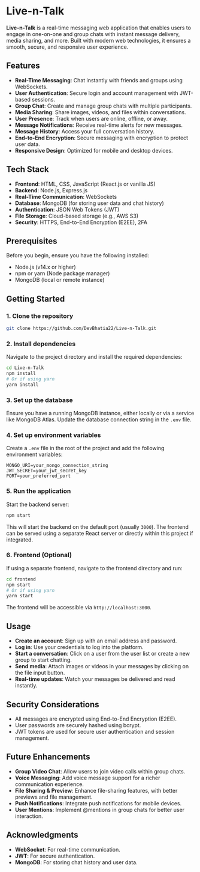 # Live-n-Talk

**Live-n-Talk** is a real-time messaging web application that enables users to engage in one-on-one and group chats with instant message delivery, media sharing, and more. Built with modern web technologies, it ensures a smooth, secure, and responsive user experience.

## Features

- **Real-Time Messaging**: Chat instantly with friends and groups using WebSockets.
- **User Authentication**: Secure login and account management with JWT-based sessions.
- **Group Chat**: Create and manage group chats with multiple participants.
- **Media Sharing**: Share images, videos, and files within conversations.
- **User Presence**: Track when users are online, offline, or away.
- **Message Notifications**: Receive real-time alerts for new messages.
- **Message History**: Access your full conversation history.
- **End-to-End Encryption**: Secure messaging with encryption to protect user data.
- **Responsive Design**: Optimized for mobile and desktop devices.

## Tech Stack

- **Frontend**: HTML, CSS, JavaScript (React.js or vanilla JS)
- **Backend**: Node.js, Express.js
- **Real-Time Communication**: WebSockets
- **Database**: MongoDB (for storing user data and chat history)
- **Authentication**: JSON Web Tokens (JWT)
- **File Storage**: Cloud-based storage (e.g., AWS S3)
- **Security**: HTTPS, End-to-End Encryption (E2EE), 2FA

## Prerequisites

Before you begin, ensure you have the following installed:

- Node.js (v14.x or higher)
- npm or yarn (Node package manager)
- MongoDB (local or remote instance)

## Getting Started

### 1. Clone the repository

```bash
git clone https://github.com/DevBhatia22/Live-n-Talk.git
```

### 2. Install dependencies

Navigate to the project directory and install the required dependencies:

```bash
cd Live-n-Talk
npm install
# Or if using yarn
yarn install
```

### 3. Set up the database

Ensure you have a running MongoDB instance, either locally or via a service like MongoDB Atlas. Update the database connection string in the `.env` file.

### 4. Set up environment variables

Create a `.env` file in the root of the project and add the following environment variables:

```
MONGO_URI=your_mongo_connection_string
JWT_SECRET=your_jwt_secret_key
PORT=your_preferred_port
```

### 5. Run the application

Start the backend server:

```bash
npm start
```

This will start the backend on the default port (usually `3000`). The frontend can be served using a separate React server or directly within this project if integrated.

### 6. Frontend (Optional)

If using a separate frontend, navigate to the frontend directory and run:

```bash
cd frontend
npm start
# Or if using yarn
yarn start
```

The frontend will be accessible via `http://localhost:3000`.

## Usage

- **Create an account**: Sign up with an email address and password.
- **Log in**: Use your credentials to log into the platform.
- **Start a conversation**: Click on a user from the user list or create a new group to start chatting.
- **Send media**: Attach images or videos in your messages by clicking on the file input button.
- **Real-time updates**: Watch your messages be delivered and read instantly.

## Security Considerations

- All messages are encrypted using End-to-End Encryption (E2EE).
- User passwords are securely hashed using bcrypt.
- JWT tokens are used for secure user authentication and session management.

## Future Enhancements

- **Group Video Chat**: Allow users to join video calls within group chats.
- **Voice Messaging**: Add voice message support for a richer communication experience.
- **File Sharing & Preview**: Enhance file-sharing features, with better previews and file management.
- **Push Notifications**: Integrate push notifications for mobile devices.
- **User Mentions**: Implement @mentions in group chats for better user interaction.

## Acknowledgments

- **WebSocket**: For real-time communication.
- **JWT**: For secure authentication.
- **MongoDB**: For storing chat history and user data.
